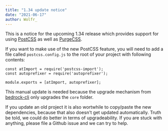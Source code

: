 ```yaml
---
title: "1.34 update notice"
date: "2021-06-17"
author: Wolfr_
---
```


This is a notice for the upcoming 1.34 release which provides support for using [PostCSS](https://postcss.org/) as well as [PurgeCSS](https://purgecss.com/).

If you want to make use of the new PostCSS feature, you will need to add a file called `postcss.config.js` to the root of your project with following contents:

```
const atImport = require('postcss-import');
const autoprefixer = require('autoprefixer');

module.exports = [atImport, autoprefixer];
```

This manual update is needed because the upgrade mechanism from [bedrock-cli](https://github.com/usebedrock/bedrock-cli) only upgrades the `core` folder.

If you update an old project it is also wortwhile to copy/paste the new dependencies, because that also doesn't get updated automatically. Truth be told, we could do better in terms of upgradeability. If you are stuck with anything, please file a Github issue and we can try to help.
